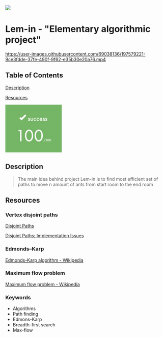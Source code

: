 <p align="left"><img src="./README/letters.jpg" ></p>
<!-- Lem-in gif or any banner picture -->

# Lem-in - "Elementary algorithmic project"

https://user-images.githubusercontent.com/69038136/197579221-9ce3fdde-37fe-490f-9f62-e35b30e20a76.mp4

## Table of Contents

[Description](#description)

[Resources](#resources)

<p align="left"><img src="./README/pics/score.jpg" height="150" /></p>

## Description

> The main idea behind project Lem-in is to find most efficient set of paths to move n amount of ants from start room to the end room

## Resources

### Vertex disjoint paths

[Disjoint Paths](https://matthewdaws.github.io/blog/2015-06-08-Paths.html)

[Disjoint Paths; Implementation Issues](https://matthewdaws.github.io/blog/2015-06-15-Paths-Implementation.html)

### Edmonds–Karp

[Edmonds-Karp algorithm - Wikipedia](https://en.wikipedia.org/wiki/Edmonds%E2%80%93Karp_algorithm)

### Maximum flow problem

[Maximum flow problem - Wikipedia](https://en.wikipedia.org/wiki/Maximum_flow_problem)

### Keywords

- Algorithms
- Path finding
- Edmons-Karp
- Breadth-first search
- Max-flow
